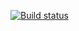 [![Build status](https://ci.appveyor.com/api/projects/status/ox2r2aded5qiyejq?svg=true)](https://ci.appveyor.com/project/Yana-85/auto-carddeliveryorder)